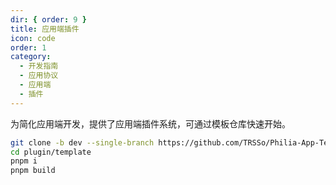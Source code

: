 ```yaml
---
dir: { order: 9 }
title: 应用端插件
icon: code
order: 1
category:
  - 开发指南
  - 应用协议
  - 应用端
  - 插件
---
```


为简化应用端开发，提供了应用端插件系统，可通过模板仓库快速开始。

```sh
git clone -b dev --single-branch https://github.com/TRSSo/Philia-App-Template plugin/template
cd plugin/template
pnpm i
pnpm build
```
